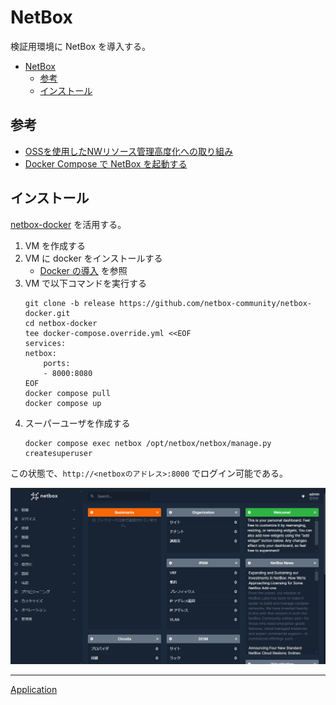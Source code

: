 # NetBox
検証用環境に NetBox を導入する。

- [NetBox](#netbox)
  - [参考](#参考)
  - [インストール](#インストール)


## 参考
- [OSSを使用したNWリソース管理高度化への取り組み](https://www.nttpc.co.jp/technology/netbox.html)
- [Docker Compose で NetBox を起動する](https://sig9.org/blog/2024/02/12/)

## インストール
[netbox-docker](https://github.com/netbox-community/netbox-docker) を活用する。

1. VM を作成する
2. VM に docker をインストールする
   - [Docker の導入](../Docker/README.md) を参照
3. VM で以下コマンドを実行する
   ```
   git clone -b release https://github.com/netbox-community/netbox-docker.git
   cd netbox-docker
   tee docker-compose.override.yml <<EOF
   services:
   netbox:
       ports:
       - 8000:8080
   EOF
   docker compose pull
   docker compose up
   ```
4. スーパーユーザを作成する
   ```
   docker compose exec netbox /opt/netbox/netbox/manage.py createsuperuser
   ```

この状態で、`http://<netboxのアドレス>:8000` でログイン可能である。

![](./01_login.png)



---

[Application](../README.md)
